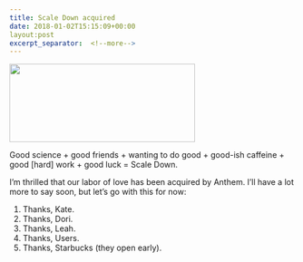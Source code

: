 ```yaml
---
title: Scale Down acquired
date: 2018-01-02T15:15:09+00:00
layout:post
excerpt_separator:  <!--more-->
---
```

[<img src="http://drgarybennett.com/wp-content/uploads/2018/01/logo_tm.png" alt="" width="327" height="138" class="aligncenter size-full wp-image-1527" srcset="http://drgarybennett.com/wp-content/uploads/2018/01/logo_tm.png 327w, http://drgarybennett.com/wp-content/uploads/2018/01/logo_tm-300x127.png 300w" sizes="(max-width: 327px) 100vw, 327px" />](http://drgarybennett.com/wp-content/uploads/2018/01/logo_tm.png)

Good science + good friends + wanting to do good + good-ish caffeine + good [hard] work + good luck = Scale Down.

I&#8217;m thrilled that our labor of love has been acquired by Anthem. I&#8217;ll have a lot more to say soon, but let&#8217;s go with this for now:

  1. Thanks, Kate. 
  2. Thanks, Dori. 
  3. Thanks, Leah. 
  4. Thanks, Users. 
  5. Thanks, Starbucks (they open early).
